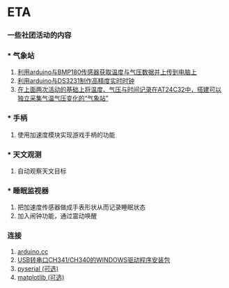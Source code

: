 ﻿# ETA
### 一些社团活动的内容
### *  气象站
1. [利用arduino与BMP180传感器获取温度与气压数据并上传到电脑上](https://github.com/qzane/eta/blob/master/1/README.md "点击访问")
2. [利用arduino与DS3231制作高精度实时时钟](https://github.com/qzane/eta/tree/master/_2_DS3231 "点击访问")
3. [在上面两次活动的基础上将温度、气压与时间记录在AT24C32中，搭建可以独立采集气温气压变化的“气象站”](https://github.com/qzane/eta/tree/master/_3_station)

### * 手柄
1. 使用加速度模块实现游戏手柄的功能

### * 天文观测
1. 自动观察天文目标

### * 睡眠监视器
1. 把加速度传感器做成手表形状从而记录睡眠状态
2. 加入闹钟功能，通过震动唤醒

### 连接
1. [arduino.cc](http://www.arduino.cc)
2. [ USB转串口CH341/CH340的WINDOWS驱动程序安装包](http://wch.cn/download/CH341SER_EXE.html)
3. [pyserial (可选)](https://pypi.python.org/pypi/pyserial/)
4. [matplotlib (可选)](https://pypi.python.org/pypi/matplotlib/1.4.3)